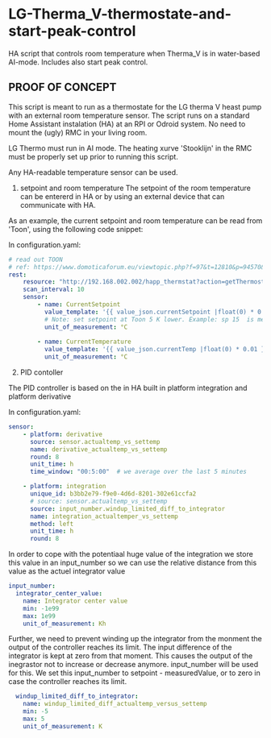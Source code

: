 # LG-Therma_V-thermostate-and-start-peak-control
HA script that controls room temperature when Therma_V is in water-based AI-mode. Includes also start peak control.

## PROOF OF CONCEPT

This script is meant to run as a thermostate for the LG therma V heast pump with an external room temperature sensor. The script runs on a standard Home Assistant instalation  (HA) at an RPI or Odroid system. 
No need to mount the (ugly) RMC in your living room. 

LG Thermo must run in AI mode. The heating xurve 'Stooklijn' in the RMC must be properly set up prior to running this script. 

Any HA-readable temperature sensor can be used. 

1. setpoint and room temperature
The setpoint of the room temperature can be entererd in HA or by using an external device that can communicate with HA. 

As an example, the current setpoint and room temperature  can be read from 'Toon', using the following code snippet: 

In configuration.yaml: 
``` YAML
# read out TOON
# ref: https://www.domoticaforum.eu/viewtopic.php?f=97&t=12810&p=94570&hilit=happ_thermstat#p94570
rest:
    resource: "http://192.168.002.002/happ_thermstat?action=getThermostatInfo"
    scan_interval: 10
    sensor: 
        - name: CurrentSetpoint
          value_template: '{{ value_json.currentSetpoint |float(0) * 0.01 + 5}}'
          # Note: set setpoint at Toon 5 K lower. Example: sp 15  is meant to be sp 20 in HA.  If setpoint at Toon > 19 then ThermoV must be switched off and Gas boiler is in duty  
          unit_of_measurement: °C
        
        - name: CurrentTemperature
          value_template: '{{ value_json.currentTemp |float(0) * 0.01 }}' 
          unit_of_measurement: °C
```

2. PID contoller

The PID controller is based on the in HA built in platform integration and platform derivative

In configuration.yaml:
```YAML
sensor:
    - platform: derivative
      source: sensor.actualtemp_vs_settemp
      name: derivative_actualtemp_vs_settemp
      round: 8
      unit_time: h 
      time_window: "00:5:00"  # we average over the last 5 minutes

    - platform: integration
      unique_id: b3bb2e79-f9e0-4d6d-8201-302e61ccfa2
      # source: sensor.actualtemp_vs_settemp
      source: input_number.windup_limited_diff_to_integrator
      name: integration_actualtemper_vs_settemp
      method: left
      unit_time: h 
      round: 8
```
In order to cope with the potentiaal huge value of the integration we store this value in an input_number so we can use the relative distance from this value as the actuel integrator value

```YAML
input_number:
  integrator_center_value: 
    name: Integrator center value
    min: -1e99
    max: 1e99
    unit_of_measurement: Kh
```
Further, we need to prevent winding up the integrator from the monment the output of the controller reaches its limit.
The input difference of the integrator is kept at zero from that moment. This causes the output of the inegrastor not to increase or decrease anymore.
input_number will be used for this. We set this input_number to setpoint - measuredValue, or to zero in case the controller reaches its limit.

```YAML
  windup_limited_diff_to_integrator:
    name: windup_limited_diff_actualtemp_versus_settemp
    min: -5
    max: 5
    unit_of_measurement: K 
```



   

